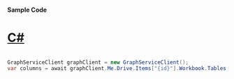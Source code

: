 #### Sample Code
# [C#](#tab/Csharp)

```C#

GraphServiceClient graphClient = new GraphServiceClient();
var columns = await graphClient.Me.Drive.Items["{id}"].Workbook.Tables["{id|name}"].Columns["{id|name}"].Request().GetAsync();

```